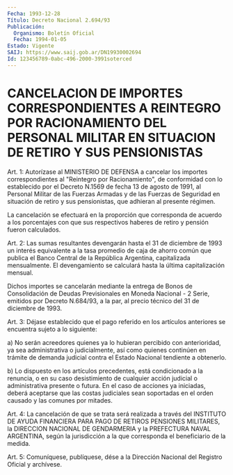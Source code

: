 ```yaml
---
Fecha: 1993-12-28
Título: Decreto Nacional 2.694/93
Publicación:
  Organismo: Boletín Oficial
  Fecha: 1994-01-05
Estado: Vigente
SAIJ: https://www.saij.gob.ar/DN19930002694
Id: 123456789-0abc-496-2000-3991soterced
---
```

# CANCELACION DE IMPORTES CORRESPONDIENTES A REINTEGRO POR RACIONAMIENTO DEL PERSONAL MILITAR EN SITUACION DE RETIRO Y SUS PENSIONISTAS

<a id="1"></a>
Art.  1:  Autorízase  al  MINISTERIO DE DEFENSA a cancelar los importes  correspondientes  al "Reintegro  por  Racionamiento",  de conformidad con lo establecido  por  el  Decreto N.1569 de fecha 13 de agosto de 1991, al Personal Militar de  las Fuerzas Armadas y de las Fuerzas de Seguridad en situación de retiro y sus pensionistas, que adhieran al presente régimen.

La cancelación se efectuará en la proporción  que  corresponda  de acuerdo  a  los  porcentajes  con  que  sus  respectivos haberes de retiro y pensión fueron calculados.

<a id="2"></a>
Art.  2:  Las  sumas  resultantes  devengarán  hasta  el 31 de diciembre  de  1993  un  interés equivalente a la tasa promedio  de caja de ahorro común que publica  el  Banco Central de la República Argentina,   capitalizada  mensualmente.  El    devengamiento    se calculará hasta la última capitalización mensual.

Dichos importes  se  cancelarán  mediante  la  entrega de Bonos de Consolidación  de  Deudas  Previsionales  en  Moneda Nacional  -  2 Serie, emitidos por Decreto N.684/93, a la par,  al  precio técnico del 31 de diciembre de 1993.

<a id="3"></a>
Art.  3:  Déjase  establecido  que  el  pago  referido  en los artículos  anteriores  se  encuentra  sujeto  a  lo siguiente:

a)  No  serán  acreedores  quienes  ya  lo hubieran percibido  con anterioridad,  ya  sea  administrativa  o judicialmente,  así  como quienes continúen en trámite de demanda judicial  contra  el Estado Nacional tendiente a obtenerlo.

b) Lo dispuesto en los artículos precedentes, está condicionado  a la  renuncia,  o  en  su  caso  desistimiento  de  cualquier acción judicial  o  administrativa  presente  o  futura.  En  el  caso  de acciones  ya  iniciadas, deberá aceptarse que las costas judiciales sean soportadas  en  el  orden  causado  y las comunes por mitades.

<a id="4"></a>
Art. 4: La cancelación de que se trata será realizada a través del INSTITUTO  DE  AYUDA  FINANCIERA PARA PAGO DE RETIROS PENSIONES MILITARES, la DIRECCION NACIONAL  DE  GENDARMERIA  y  la PREFECTURA NAVAL  ARGENTINA,  según  la  jurisdicción a la que corresponda  el beneficiario de la medida.

<a id="5"></a>
Art.  5: Comuníquese, publíquese, dése a la Dirección Nacional del Registro Oficial y archívese.